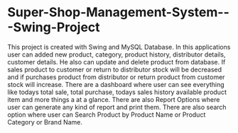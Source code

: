 # Super-Shop-Management-System---Swing-Project
This project is created with Swing and MySQL Database.
In this applications user can added new product, category, product history, distributor details, customer details. He also can update and delete product from database. If sales product to customer or return to distributor stock will be decreased and if purchases product from distributor or return product from customer stock will increase. There are a dashboard where user can see everything like todays total sale, total purchase, todays sales history available product item and more things a at a glance. There are also Report Options where user can generate any kind of report and print them. There are also search option where user can Search Product by Product Name or Product Category or Brand Name.
